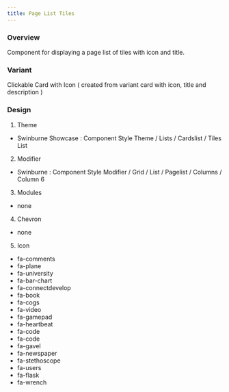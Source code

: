 ```yaml
---
title: Page List Tiles
---
```

### Overview
  Component for displaying a page list of tiles with icon and title.
### Variant 
  Clickable Card with Icon ( created from variant card with icon, title and description )
### Design
1. Theme
 * Swinburne Showcase : Component Style Theme / Lists / Cardslist / Tiles List
2. Modifier
 * Swinburne : Component Style Modifier / Grid / List / Pagelist / Columns / Column 6
3. Modules
 * none
4. Chevron
 * none
5. Icon
 * fa-comments
 * fa-plane
 * fa-university
 * fa-bar-chart
 * fa-connectdevelop
 * fa-book
 * fa-cogs
 * fa-video
 * fa-gamepad
 * fa-heartbeat
 * fa-code
 * fa-code
 * fa-gavel
 * fa-newspaper
 * fa-stethoscope
 * fa-users
 * fa-flask
 * fa-wrench
